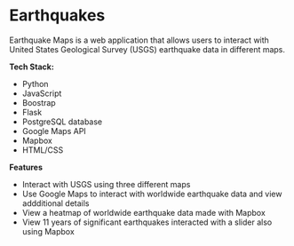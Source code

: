# Earthquakes

Earthquake Maps is a web application that allows users to interact with United States Geological Survey (USGS) earthquake data in different maps.

**Tech Stack:**
- Python
- JavaScript
- Boostrap
- Flask
- PostgreSQL database
- Google Maps API
- Mapbox
- HTML/CSS

**Features**

- Interact with USGS using three different maps
- Use Google Maps to interact with worldwide earthquake data and view addditional details
- View a heatmap of worldwide earthquake data made with Mapbox
- View 11 years of significant earthquakes interacted with a slider also using Mapbox
